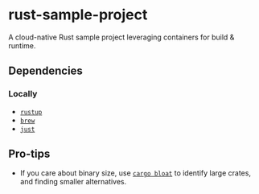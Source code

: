 # rust-sample-project

A cloud-native Rust sample project leveraging containers for build & runtime.

## Dependencies

### Locally

- [`rustup`][rustup]
- [`brew`][brew]
- [`just`][just]

## Pro-tips

- If you care about binary size, use [`cargo bloat`][cargo-bloat] to identify
  large crates, and finding smaller alternatives.

[brew]: https://brew.sh/
[cargo-bloat]: https://github.com/RazrFalcon/cargo-bloat
[just]: https://github.com/casey/just
[rustup]: https://rustup.rs/
